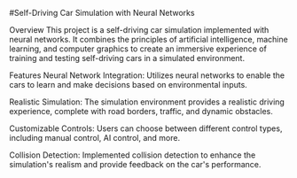#Self-Driving Car Simulation with Neural Networks

Overview
This project is a self-driving car simulation implemented with neural networks. It combines the principles of artificial intelligence, machine learning, and computer graphics to create an immersive experience of training and testing self-driving cars in a simulated environment.

Features
Neural Network Integration: Utilizes neural networks to enable the cars to learn and make decisions based on environmental inputs.

Realistic Simulation: The simulation environment provides a realistic driving experience, complete with road borders, traffic, and dynamic obstacles.

Customizable Controls: Users can choose between different control types, including manual control, AI control, and more.

Collision Detection: Implemented collision detection to enhance the simulation's realism and provide feedback on the car's performance.

